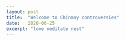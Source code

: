 ```yaml
---
layout: post
title:  "Welcome to Chinmoy controversies"
date:   2020-06-25
excerpt: "love meditate nest"
---
```

